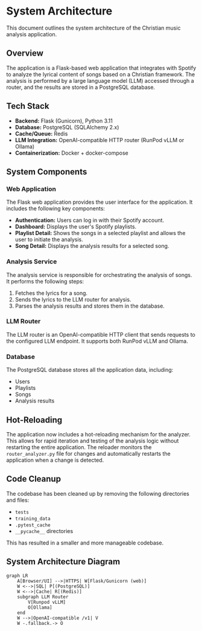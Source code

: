 # System Architecture

This document outlines the system architecture of the Christian music analysis application.

## Overview

The application is a Flask-based web application that integrates with Spotify to analyze the lyrical content of songs based on a Christian framework. The analysis is performed by a large language model (LLM) accessed through a router, and the results are stored in a PostgreSQL database.

## Tech Stack

*   **Backend:** Flask (Gunicorn), Python 3.11
*   **Database:** PostgreSQL (SQLAlchemy 2.x)
*   **Cache/Queue:** Redis
*   **LLM Integration:** OpenAI-compatible HTTP router (RunPod vLLM or Ollama)
*   **Containerization:** Docker + docker-compose

## System Components

### Web Application

The Flask web application provides the user interface for the application. It includes the following key components:

*   **Authentication:** Users can log in with their Spotify account.
*   **Dashboard:** Displays the user's Spotify playlists.
*   **Playlist Detail:** Shows the songs in a selected playlist and allows the user to initiate the analysis.
*   **Song Detail:** Displays the analysis results for a selected song.

### Analysis Service

The analysis service is responsible for orchestrating the analysis of songs. It performs the following steps:

1.  Fetches the lyrics for a song.
2.  Sends the lyrics to the LLM router for analysis.
3.  Parses the analysis results and stores them in the database.

### LLM Router

The LLM router is an OpenAI-compatible HTTP client that sends requests to the configured LLM endpoint. It supports both RunPod vLLM and Ollama.

### Database

The PostgreSQL database stores all the application data, including:

*   Users
*   Playlists
*   Songs
*   Analysis results

## Hot-Reloading

The application now includes a hot-reloading mechanism for the analyzer. This allows for rapid iteration and testing of the analysis logic without restarting the entire application. The reloader monitors the `router_analyzer.py` file for changes and automatically restarts the application when a change is detected.

## Code Cleanup

The codebase has been cleaned up by removing the following directories and files:

*   `tests`
*   `training_data`
*   `.pytest_cache`
*   `__pycache__` directories

This has resulted in a smaller and more manageable codebase.

## System Architecture Diagram

```mermaid
graph LR
    A[Browser/UI] -->|HTTPS| W[Flask/Gunicorn (web)]
    W <-->|SQL| P[(PostgreSQL)]
    W <-->|Cache| R[(Redis)]
    subgraph LLM Router
        V[Runpod vLLM]
        O[Ollama]
    end
    W -->|OpenAI-compatible /v1| V
    W -.fallback.-> O
```

